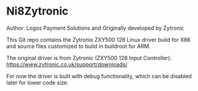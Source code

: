 # Ni8Zytronic

Author: Logos Payment Solutions and Originally developed by Zytronic

This Git repo contains the Zytronix ZXY500 128 Linux driver build for X86 and source files customized to build in buildroot for ARM.

The original driver is from Zytronic (ZXY500 128 Input Controller): https://www.zytronic.co.uk/support/downloads/ 

For now the driver is built with debug functionality, which can be disabled later for lower code size.

